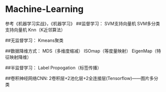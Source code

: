 # Machine-Learning
参考《机器学习实战》，《机器学习》
##监督学习：
    SVM支持向量机
    SVM多分类支持向量机
    Knn（K近邻算法）

##无监督学习：
    Kmeans聚类

##数据降维方式：
    MDS（多维度缩减）
    ISOmap（等度量映射）
    EigenMap（特征映射降维）

##半监督学习：
    Label Propogation（标签传播）
    
##卷积神经网络CNN:
    2卷积层+2池化层+2全连接层(Tensorflow)——图片多分类
